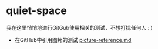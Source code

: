 # quiet-space

我在这里悄悄地进行GitGub使用相关的测试，不想打扰任何人 : )

* 在GitHub中引用图片的测试 [picture-reference.md](/folder/next/picture-reference.md)
